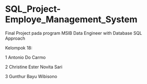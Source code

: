 # SQL_Project-Employe_Management_System
Final Project pada program MSIB Data Engineer with Database SQL Approach 

Kelompok 18:

1 Antonio Do Carmo

2 Christine Ester Novita Sari

3 Gunthur Bayu Wibisono

